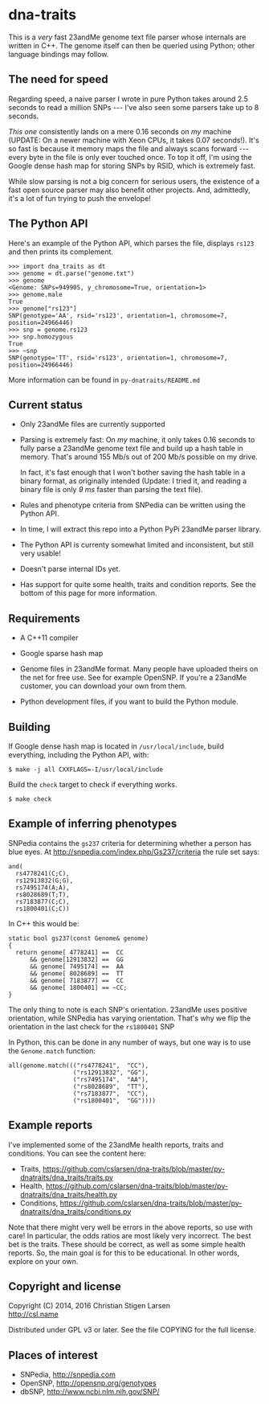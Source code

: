 dna-traits
==========

This is a *very* fast 23andMe genome text file parser whose internals are
written in C++.  The genome itself can then be queried using Python; other
language bindings may follow.

The need for speed
------------------

Regarding speed, a naive parser I wrote in pure Python takes around 2.5
seconds to read a million SNPs --- I've also seen some parsers take up to 8
seconds.

*This one* consistently lands on a mere 0.16 seconds on _my_ machine (UPDATE:
On a newer machine with Xeon CPUs, it takes 0.07 seconds!).  It's
so fast is because it memory maps the file and always scans forward ---
every byte in the file is only ever touched once.  To top it off, I'm using
the Google dense hash map for storing SNPs by RSID, which is extremely fast.

While slow parsing is not a big concern for serious users, the existence of
a fast open source parser may also benefit other projects. And, admittedly,
it's a lot of fun trying to push the envelope!

The Python API
--------------

Here's an example of the Python API, which parses the file, displays `rs123`
and then prints its complement.

    >>> import dna_traits as dt
    >>> genome = dt.parse("genome.txt")
    >>> genome
    <Genome: SNPs=949905, y_chromosome=True, orientation=1>
    >>> genome.male
    True
    >>> genome["rs123"]
    SNP(genotype='AA', rsid='rs123', orientation=1, chromosome=7, position=24966446)
    >>> snp = genome.rs123
    >>> snp.homozygous
    True
    >>> ~snp
    SNP(genotype='TT', rsid='rs123', orientation=1, chromosome=7, position=24966446)

More information can be found in `py-dnatraits/README.md`

Current status
--------------

  * Only 23andMe files are currently supported

  * Parsing is extremely fast: On *my* machine, it only takes 0.16 seconds
    to fully parse a 23andMe genome text file and build up a hash table in
    memory.  That's around 155 Mb/s out of 200 Mb/s possible on my drive.

    In fact, it's fast enough that I won't bother saving the hash table in a
    binary format, as originally intended (Update: I tried it, and reading a
    binary file is only *9 ms* faster than parsing the text file).

  * Rules and phenotype criteria from SNPedia can be written using the
    Python API.

  * In time, I will extract this repo into a Python PyPi 23andMe parser
    library.

  * The Python API is currenty somewhat limited and inconsistent, but still
    very usable!

  * Doesn't parse internal IDs yet.

  * Has support for quite some health, traits and condition reports. See the
    bottom of this page for more information.

Requirements
------------

  * A C++11 compiler

  * Google sparse hash map

  * Genome files in 23andMe format. Many people have uploaded theirs on the
    net for free use. See for example OpenSNP.  If you're a 23andMe
    customer, you can download your own from them.

  * Python development files, if you want to build the Python module.

Building
--------

If Google dense hash map is located in `/usr/local/include`, build
everything, including the Python API, with:

    $ make -j all CXXFLAGS=-I/usr/local/include

Build the `check` target to check if everything works.

    $ make check

Example of inferring phenotypes
-------------------------------

SNPedia contains the `gs237` criteria for determining whether a person has
blue eyes. At http://snpedia.com/index.php/Gs237/criteria the rule set says:

    and(
      rs4778241(C;C),
      rs12913832(G;G),
      rs7495174(A;A),
      rs8028689(T;T),
      rs7183877(C;C),
      rs1800401(C;C))

In C++ this would be:

    static bool gs237(const Genome& genome)
    {
      return genome[ 4778241] ==  CC
          && genome[12913832] ==  GG
          && genome[ 7495174] ==  AA
          && genome[ 8028689] ==  TT
          && genome[ 7183877] ==  CC
          && genome[ 1800401] == ~CC;
    }

The only thing to note is each SNP's orientation. 23andMe uses positive
orientation, while SNPedia has varying orientation. That's why we flip the
orientation in the last check for the `rs1800401` SNP 

In Python, this can be done in any number of ways, but one way is to use the
``Genome.match`` function:

    all(genome.match((("rs4778241",  "CC"),
                      ("rs12913832", "GG"),
                      ("rs7495174",  "AA"),
                      ("rs8028689",  "TT"),
                      ("rs7183877",  "CC"),
                      ("rs1800401",  "GG"))))


Example reports
---------------

I've implemented some of the 23andMe health reports, traits and conditions. You
can see the content here:

  * Traits,
    https://github.com/cslarsen/dna-traits/blob/master/py-dnatraits/dna_traits/traits.py
  * Health,
    https://github.com/cslarsen/dna-traits/blob/master/py-dnatraits/dna_traits/health.py
  * Conditions,
    https://github.com/cslarsen/dna-traits/blob/master/py-dnatraits/dna_traits/conditions.py

Note that there might very well be errors in the above reports, so use with
care! In particular, the odds ratios are most likely very incorrect.  The best
bet is the traits. These should be correct, as well as some simple health
reports. So, the main goal is for this to be educational. In other words,
explore on your own.

Copyright and license
---------------------

Copyright (C) 2014, 2016 Christian Stigen Larsen  
http://csl.name

Distributed under GPL v3 or later. See the file COPYING for the full
license.


Places of interest
------------------

  * SNPedia, http://snpedia.com
  * OpenSNP, http://opensnp.org/genotypes
  * dbSNP, http://www.ncbi.nlm.nih.gov/SNP/
